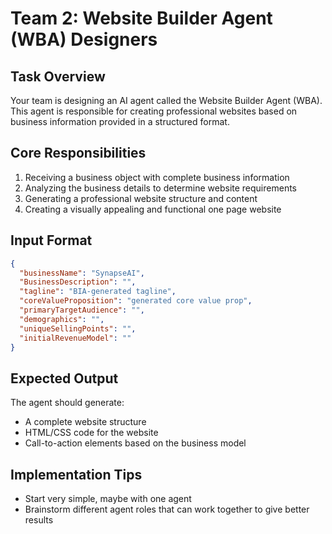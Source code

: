 # Team 2: Website Builder Agent (WBA) Designers

## Task Overview
Your team is designing an AI agent called the Website Builder Agent (WBA). This agent is responsible for creating professional websites based on business information provided in a structured format.

## Core Responsibilities
1. Receiving a business object with complete business information
2. Analyzing the business details to determine website requirements
3. Generating a professional website structure and content
4. Creating a visually appealing and functional one page website

## Input Format
```json
{
  "businessName": "SynapseAI",
  "BusinessDescription": "",
  "tagline": "BIA-generated tagline",
  "coreValueProposition": "generated core value prop",
  "primaryTargetAudience": "",
  "demographics": "",
  "uniqueSellingPoints": "",
  "initialRevenueModel": ""
}
```

## Expected Output
The agent should generate:
- A complete website structure
- HTML/CSS code for the website
- Call-to-action elements based on the business model

## Implementation Tips
- Start very simple, maybe with one agent
- Brainstorm different agent roles that can work together to give better results
